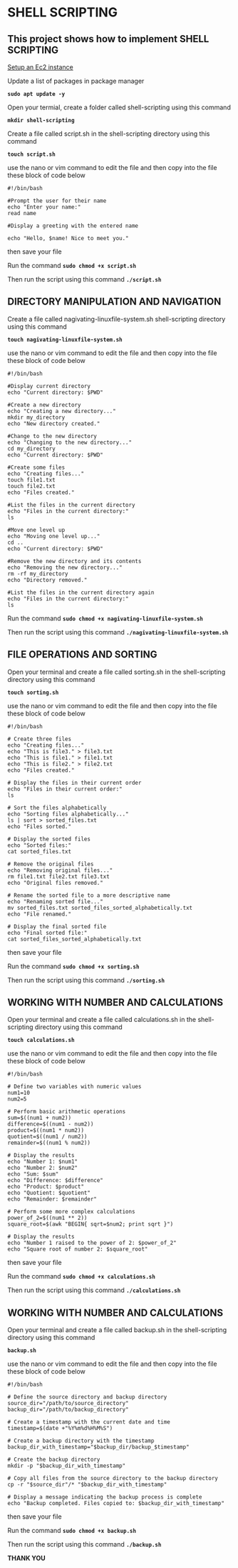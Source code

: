 # SHELL SCRIPTING
 ## **This project shows how to implement SHELL SCRIPTING**

[Setup an Ec2 instance](https://docs.aws.amazon.com/AWSEC2/latest/UserGuide/EC2_GetStarted.html)

 Update a list of packages in package manager

 **`sudo apt update -y`**

 Open your termial, create a folder called shell-scripting using this command 

 **`mkdir shell-scripting`**

Create a file called script.sh in the shell-scripting directory using this command

**`touch script.sh`**

use the nano or vim command to edit the file and then copy into the file these block of code below
```
#!/bin/bash

#Prompt the user for their name
echo "Enter your name:"
read name

#Display a greeting with the entered name

echo "Hello, $name! Nice to meet you."
```

then save your file

Run the command **`sudo chmod +x script.sh`**

Then run the script using this command **`./script.sh`**

## **DIRECTORY MANIPULATION AND NAVIGATION**

Create a file called nagivating-linuxfile-system.sh shell-scripting directory using this command

**`touch nagivating-linuxfile-system.sh`**

use the nano or vim command to edit the file and then copy into the file these block of code below
```
#!/bin/bash

#Display current directory
echo "Current directory: $PWD"

#Create a new directory
echo "Creating a new directory..."
mkdir my_directory
echo "New directory created."

#Change to the new directory
echo "Changing to the new directory..."
cd my_directory
echo "Current directory: $PWD"

#Create some files
echo "Creating files..."
touch file1.txt
touch file2.txt
echo "Files created."

#List the files in the current directory
echo "Files in the current directory:"
ls

#Move one level up
echo "Moving one level up..."
cd ..
echo "Current directory: $PWD"

#Remove the new directory and its contents
echo "Removing the new directory..."
rm -rf my_directory
echo "Directory removed."

#List the files in the current directory again
echo "Files in the current directory:"
ls
```
Run the command **`sudo chmod +x nagivating-linuxfile-system.sh`**

Then run the script using this command **`./nagivating-linuxfile-system.sh`**

## **FILE OPERATIONS AND SORTING**

Open your terminal and create a file called sorting.sh in the shell-scripting directory using this command

**`touch sorting.sh`**

use the nano or vim command to edit the file and then copy into the file these block of code below
```
#!/bin/bash

# Create three files
echo "Creating files..."
echo "This is file3." > file3.txt
echo "This is file1." > file1.txt
echo "This is file2." > file2.txt
echo "Files created."

# Display the files in their current order
echo "Files in their current order:"
ls

# Sort the files alphabetically
echo "Sorting files alphabetically..."
ls | sort > sorted_files.txt
echo "Files sorted."

# Display the sorted files
echo "Sorted files:"
cat sorted_files.txt

# Remove the original files
echo "Removing original files..."
rm file1.txt file2.txt file3.txt
echo "Original files removed."

# Rename the sorted file to a more descriptive name
echo "Renaming sorted file..."
mv sorted_files.txt sorted_files_sorted_alphabetically.txt
echo "File renamed."

# Display the final sorted file
echo "Final sorted file:"
cat sorted_files_sorted_alphabetically.txt

```

then save your file

Run the command **`sudo chmod +x sorting.sh`**

Then run the script using this command **`./sorting.sh`**

## **WORKING WITH NUMBER AND CALCULATIONS**

Open your terminal and create a file called calculations.sh in the shell-scripting directory using this command

**`touch calculations.sh`**

use the nano or vim command to edit the file and then copy into the file these block of code below
```
#!/bin/bash

# Define two variables with numeric values
num1=10
num2=5

# Perform basic arithmetic operations
sum=$((num1 + num2))
difference=$((num1 - num2))
product=$((num1 * num2))
quotient=$((num1 / num2))
remainder=$((num1 % num2))

# Display the results
echo "Number 1: $num1"
echo "Number 2: $num2"
echo "Sum: $sum"
echo "Difference: $difference"
echo "Product: $product"
echo "Quotient: $quotient"
echo "Remainder: $remainder"

# Perform some more complex calculations
power_of_2=$((num1 ** 2))
square_root=$(awk "BEGIN{ sqrt=$num2; print sqrt }")

# Display the results
echo "Number 1 raised to the power of 2: $power_of_2"
echo "Square root of number 2: $square_root"
```

then save your file

Run the command **`sudo chmod +x calculations.sh`**

Then run the script using this command **`./calculations.sh`**

## **WORKING WITH NUMBER AND CALCULATIONS**

Open your terminal and create a file called backup.sh in the shell-scripting directory using this command

**`backup.sh`**

use the nano or vim command to edit the file and then copy into the file these block of code below
```
#!/bin/bash

# Define the source directory and backup directory
source_dir="/path/to/source_directory"
backup_dir="/path/to/backup_directory"

# Create a timestamp with the current date and time
timestamp=$(date +"%Y%m%d%H%M%S")

# Create a backup directory with the timestamp
backup_dir_with_timestamp="$backup_dir/backup_$timestamp"

# Create the backup directory
mkdir -p "$backup_dir_with_timestamp"

# Copy all files from the source directory to the backup directory
cp -r "$source_dir"/* "$backup_dir_with_timestamp"

# Display a message indicating the backup process is complete
echo "Backup completed. Files copied to: $backup_dir_with_timestamp"
```

then save your file

Run the command **`sudo chmod +x backup.sh`**

Then run the script using this command **`./backup.sh`**


**THANK YOU**
